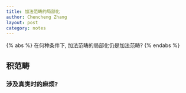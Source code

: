 ```yaml
---
title: 加法范畴的局部化
author: Chencheng Zhang
layout: post
category: notes
---
```


{% abs %}
在何种条件下, 加法范畴的局部化仍是加法范畴?
{% endabs %}

## 积范畴

### 涉及真类时的麻烦?
